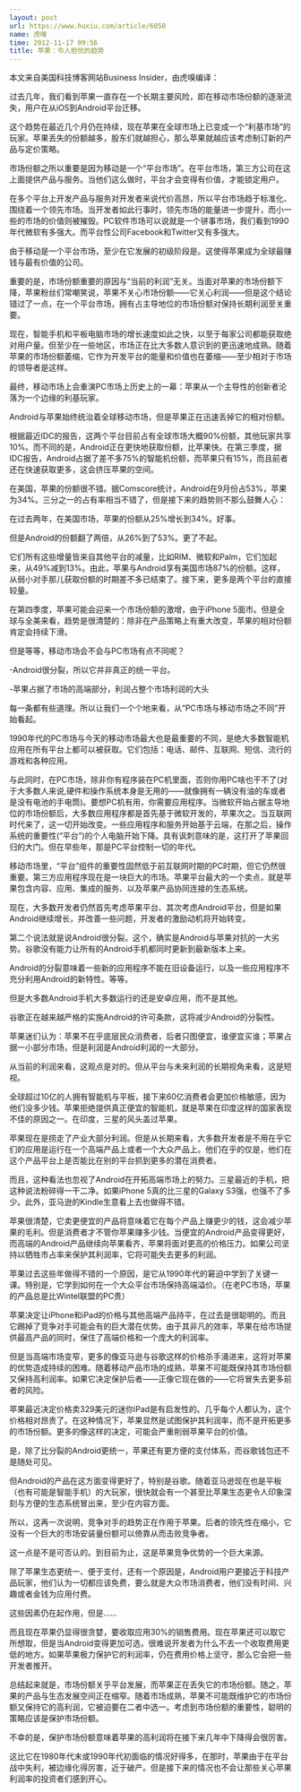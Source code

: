 ```yaml
---
layout: post
url: https://www.huxiu.com/article/6050
name: 虎嗅
time: 2012-11-17 09:56
title: 苹果：令人担忧的趋势
---
```

本文来自美国科技博客网站Business Insider，由虎嗅编译：

过去几年，我们看到苹果一直存在一个长期主要风险，即在移动市场份额的逐渐流失，用户在从iOS到Android平台迁移。

这个趋势在最近几个月仍在持续，现在苹果在全球市场上已变成一个“利基市场”的玩家。苹果丢失的份额越多，股东们就越担心，那么苹果就越应该考虑制订新的产品与定价策略。

市场份额之所以重要是因为移动是一个“平台市场”。在平台市场，第三方公司在这上面提供产品与服务。当他们这么做时，平台才会变得有价值，才能锁定用户。

在多个平台上开发产品与服务对开发者来说代价高昂，所以平台市场趋于标准化、围绕着一个领先市场。当开发者如此行事时，领先市场的能量进一步提升，而小一些的市场的价值则被摧毁。PC软件市场可以说就是一个骈事市场，我们看到1990年代微软有多强大。而平台性公司Facebook和Twitter又有多强大。

由于移动是一个平台市场，至少在它发展的初级阶段是。这使得苹果成为全球最赚钱与最有价值的公司。

重要的是，市场份额重要的原因与“当前的利润”无关。当面对苹果的市场份额下降，苹果粉丝们常嘲笑说，苹果不关心市场份额——它关心利润——但是这个结论错过了一点，在一个平台市场，拥有占主导地位的市场份额对保持长期利润至关重要。

现在，智能手机和平板电脑市场的增长速度如此之快，以至于每家公司都能获取绝对用户量。但至少在一些地区，市场正在比大多数人意识到的更迅速地成熟。随着苹果的市场份额萎缩，它作为开发平台的能量和价值也在萎缩——至少相对于市场的领导者是这样。

最终，移动市场上会重演PC市场上历史上的一幕：苹果从一个主导性的创新者沦落为一个边缘的利基玩家。

Android与苹果始终统治着全球移动市场，但是苹果正在迅速丢掉它的相对份额。

根据最近IDC的报告，这两个平台目前占有全球市场大概90%份额，其他玩家共享10%。而不同的是，Android正在更快地获取份额，比苹果快。在第三季度，据IDC报告，Android占据了差不多75%的智能机份额，而苹果只有15%，而且前者还在快速获取更多，这会挤压苹果的空间。

在美国，苹果的份额很不错。据Comscore统计，Android在9月份占53%，苹果为34%。三分之一的占有率相当不错了，但是接下来的趋势则不那么鼓舞人心：

在过去两年，在美国市场，苹果的份额从25%增长到34%。好事。

但是Android的份额翻了两倍，从26%到了53%。更了不起。

它们所有这些增量皆来自其他平台的减量，比如RIM、微软和Palm，它们加起来，从49%减到13%。由此，苹果与Android享有美国市场87%的份额。这样，从弱小对手那儿获取份额的时期差不多已结束了。接下来，更多是两个平台的直接较量。

在第四季度，苹果可能会迎来一个市场份额的激增，由于iPhone 5面市。但是全球与全美来看，趋势是很清楚的：除非在产品策略上有重大改变，苹果的相对份额肯定会持续下滑。

但是等等，移动市场会不会与PC市场有点不同呢？

-Android很分裂，所以它并非真正的统一平台。

-苹果占据了市场的高端部分，利润占整个市场利润的大头

每一条都有些道理。所以让我们一个个地来看，从“PC市场与移动市场之不同”开始看起。

1990年代的PC市场与今天的移动市场最大也是最重要的不同，是绝大多数智能机应用在所有平台上都可以被获取。它们包括：电话、邮件、互联网、短信、流行的游戏和各种应用。

与此同时，在PC市场，除非你有程序装在PC机里面，否则你用PC啥也干不了(对于大多数人来说,硬件和操作系统本身是无用的——就像拥有一辆没有油的车或者是没有电池的手电筒)。要想PC机有用，你需要应用程序。当微软开始占据主导地位的市场份额后，大多数应用程序都是首先基于微软开发的，苹果次之。当互联网时代来了，这一切开始改变。一些应用程序和服务开始基于云端，在那之后，操作系统的重要性(“平台”)的个人电脑开始下降。具有讽刺意味的是，这打开了苹果回归的大门。但在早些年，那是PC平台控制一切的年代。

移动市场里，“平台”组件的重要性固然低于前互联网时期的PC时期，但它仍然很重要。第三方应用程序现在是一块巨大的市场。苹果平台最大的一个卖点，就是苹果包含内容、应用、集成的服务、以及苹果产品协同连接的生态系统。

现在，大多数开发者仍然首先考虑苹果平台、其次考虑Android平台，但是如果Android继续增长，并改善一些问题，开发者的激励动机将开始转变。

第二个说法就是说Android很分裂。这个，确实是Android与苹果对抗的一大劣势。谷歌没有能力让所有的Android手机都同时更新到最新版本上来。

Android的分裂意味着一些新的应用程序不能在旧设备运行，以及一些应用程序不充分利用Android的新特性。等等。

但是大多数Android手机大多数运行的还是安卓应用，而不是其他。

谷歌正在越来越严格的实施Android的许可条款，这将减少Android的分裂性。

苹果迷们认为：苹果不在乎底层民众消费者，后者只图便宜，谁便宜买谁；苹果占据一小部分市场，但是利润是Android利润的一大部分。

从当前的利润来看，这观点是对的。但从平台与未来利润的长期视角来看，这是短视。

全球超过10亿的人拥有智能机与平板，接下来60亿消费者会更加价格敏感，因为他们没多少钱。苹果拒绝提供真正便宜的智能机，就是苹果在印度这样的国家表现不佳的原因之一。在印度，三星的风头盖过苹果。

苹果现在是捞走了产业大部分利润。但是从长期来看，大多数开发者是不用在乎它们的应用是运行在一个高端产品上或者一个大众产品上。他们在乎的仅是，他们在这个产品平台上是否能比在别的平台抓到更多的潜在消费者。

而且，这种看法也忽视了Android在开拓高端市场上的努力。三星最近的手机，把这种说法粉碎得一干二净。如果iPhone 5真的比三星的Galaxy S3强，也强不了多少。此外，亚马逊的Kindle生意看上去也做得不错。

苹果很清楚，它卖更便宜的产品将意味着它在每个产品上赚更少的钱，这会减少苹果的毛利。但是消费者才不管你苹果赚多少钱。当便宜的Android产品变得更好，而高端的Android产品继续向苹果看齐，苹果将面对更高的价格压力。如果公司坚持以牺牲市占率来保护其利润率，它将可能失去更多的利润。

苹果过去这些年做得不错的一个原因，是它从1990年代的窘迫中学到了关键一课。特别是，它学到如何在一个大众平台市场保持高端溢价。（在老PC市场，苹果的产品总是比Wintel联盟的PC贵）

苹果决定让iPhone和iPad的价格与其他高端产品持平，在过去是很聪明的。而且它踢掉了竞争对手可能会有的巨大潜在优势。由于其非凡的效率，苹果在给市场提供最高产品的同时，保住了高端价格和一个庞大的利润率。

但是当高端市场变窄，更多的像亚马逊与谷歌这样的价格杀手涌进来，这将对苹果的优势造成持续的困难。随着移动产品市场的成熟，苹果不可能既保持其市场份额又保持高利润率。如果它决定保护后者——正像它现在做的——它将冒失去更多前者的风险。

苹果最近决定价格卖329美元的迷你iPad是有启发性的。几乎每个人都认为，这个价格相对昂贵了。在这种情况下，苹果显然是试图保护其利润率，而不是开拓更多的市场份额。更多的像这样的决定，可能会严重削弱苹果平台的价值。

是，除了比分裂的Android更统一，苹果还有更方便的支付体系，而谷歌钱包还不是随处可见。

但Android的产品在这方面变得更好了，特别是谷歌。随着亚马逊现在也是平板（也有可能是智能手机）的大玩家，很快就会有一个甚至比苹果生态更令人印象深刻与方便的生态系统冒出来，至少在内容方面。

所以，这再一次说明，竞争对手的趋势正在作用于苹果。后者的领先性在缩小，它没有一个巨大的市场安装量份额可以倚靠从而击败竞争者。

这一点是不是可否认的。到目前为止，这是苹果竞争优势的一个巨大来源。

除了苹果生态更统一、便于支付，还有一个原因是，Android用户更接近于科技产品玩家，他们认为一切都应该免费，要么就是大众市场消费者，他们没有时间、兴趣或者金钱为应用付费。

这些因素仍在起作用，但是……

而且现在苹果仍显得很贪婪，要收取应用30%的销售费用。现在苹果还可以取它所想取，但是当Android变得更加可选，很难说开发者为什么不去一个收取费用更低的地方。如果苹果极力保护它的利润率，仍在费用价格上坚守，那么它会把一些开发者推开。

总结起来就是，市场份额关乎平台发展，而苹果正在丢失它的市场份额。随之，苹果的产品与生态发展空间正在缩窄。随着市场成熟，苹果不可能既维护它的市场份额又保持它的高利润，它被迫要在二者中选一。考虑到市场份额的重要性，聪明的策略应该是保护市场份额。

不幸的是，保护市场份额意味着苹果的高利润将在接下来几年中下降得会很厉害。

这比它在1980年代末或1990年代初面临的情况好得多，在那时，苹果由于在平台战中失利，被边缘化得厉害，近于破产。但是接下来的情况也不会让那些关心苹果利润率的投资者们感到开心。


